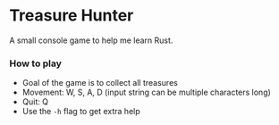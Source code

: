 # Treasure Hunter

A small console game to help me learn Rust.

### How to play
* Goal of the game is to collect all treasures
* Movement: W, S, A, D (input string can be multiple characters long)
* Quit: Q
* Use the `-h` flag to get extra help

